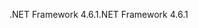 <span data-ttu-id="805bc-101">.NET Framework 4.6.1</span><span class="sxs-lookup"><span data-stu-id="805bc-101">.NET Framework 4.6.1</span></span>